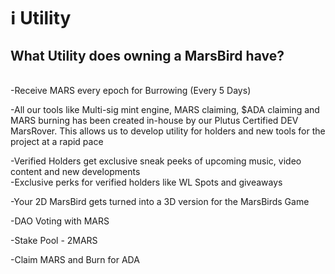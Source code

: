 # ℹ Utility

## **What Utility does owning a MarsBird have?**&#x20;

\
\-Receive MARS every epoch for Burrowing (Every 5 Days)

\-All our tools like Multi-sig mint engine, MARS claiming, $ADA claiming and MARS burning has been created in-house by our Plutus Certified DEV MarsRover. This allows us to develop utility for holders and new tools for the project at a rapid pace

\-Verified Holders get exclusive sneak peeks of upcoming music, video content and new developments\
\-Exclusive perks for verified holders like WL Spots and giveaways&#x20;

\-Your 2D MarsBird gets turned into a 3D version for the MarsBirds Game

\-DAO Voting with MARS

\-Stake Pool - 2MARS

\-Claim MARS and Burn for ADA







